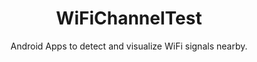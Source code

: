 <div align="center">


# WiFiChannelTest
Android Apps to detect and visualize WiFi signals nearby.

</div>
